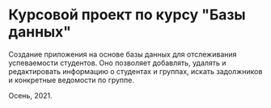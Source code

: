 # Курсовой проект по курсу "Базы данных"  

Создание приложения на основе базы данных для отслеживания успеваемости студентов. Оно позволяет добавлять, удалять и редактировать информацию о студентах и группах, искать задолжников и конкретные ведомости по группе.

Осень, 2021.
